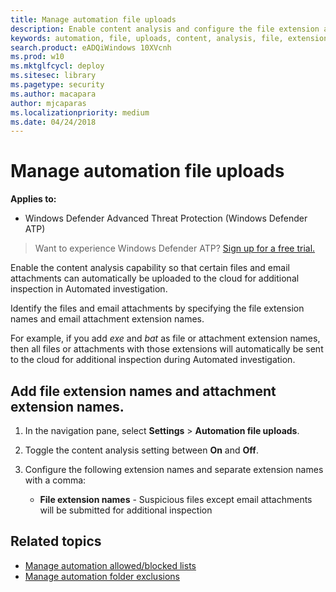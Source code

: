 ```yaml
---
title: Manage automation file uploads
description: Enable content analysis and configure the file extension and email attachment extensions that will be sumitted for analysis
keywords: automation, file, uploads, content, analysis, file, extension, email, attachment
search.product: eADQiWindows 10XVcnh
ms.prod: w10
ms.mktglfcycl: deploy
ms.sitesec: library
ms.pagetype: security
ms.author: macapara
author: mjcaparas
ms.localizationpriority: medium
ms.date: 04/24/2018
---
```


# Manage automation file uploads

**Applies to:**


- Windows Defender Advanced Threat Protection (Windows Defender ATP)



>Want to experience Windows Defender ATP? [Sign up for a free trial.](https://www.microsoft.com/en-us/WindowsForBusiness/windows-atp?ocid=docs-wdatp-automationefileuploads-abovefoldlink)

Enable the content analysis capability so that certain files and email attachments can automatically be uploaded to the cloud for additional inspection in Automated investigation.

Identify the files and email attachments by specifying the file extension names and email attachment extension names. 

For example, if you add *exe* and *bat* as file or attachment extension names, then all files or attachments with those extensions will automatically be sent to the cloud for additional inspection during Automated investigation. 

## Add file extension names and attachment extension names.

1. In the navigation pane, select **Settings** > **Automation file uploads**. 

2. Toggle the content analysis setting between **On** and **Off**.

3. Configure the following extension names and separate extension names with a comma:
   - **File extension names** -  Suspicious files except email attachments will be submitted for additional inspection
  

## Related topics
- [Manage automation allowed/blocked lists](manage-automation-allowed-blocked-list-windows-defender-advanced-threat-protection.md)
- [Manage automation folder exclusions](manage-automation-folder-exclusions-windows-defender-advanced-threat-protection.md)